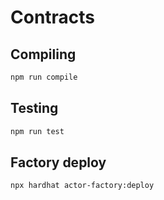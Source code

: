 # Contracts

## Compiling

```bash
npm run compile
```

## Testing

```bash
npm run test
```

## Factory deploy

```bash
npx hardhat actor-factory:deploy
```
